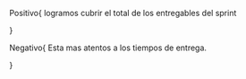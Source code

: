 Positivo{
    logramos cubrir el total de los entregables del sprint

}


Negativo{
    Esta mas atentos a los tiempos de entrega.


}


